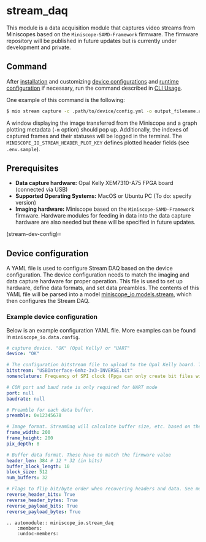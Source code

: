 # stream_daq
This module is a data acquisition module that captures video streams from Miniscopes based on the `Miniscope-SAMD-Framework` firmware. The firmware repository will be published in future updates but is currently under development and private.

## Command
After [installation](../guide/installation.md) and customizing [device configurations](stream-dev-config) and [runtime configuration](models/config.md) if necessary, run the command described in [CLI Usage](../cli/main.rst).

One example of this command is the following:
```bash
$ mio stream capture -c .path/to/device/config.yml -o output_filename.avi -m
```
A window displaying the image transferred from the Miniscope and a graph plotting metadata (`-m` option) should pop up. Additionally, the indexes of captured frames and their statuses will be logged in the terminal. The `MINISCOPE_IO_STREAM_HEADER_PLOT_KEY` defines plotted header fields (see `.env.sample`).

## Prerequisites
- **Data capture hardware:** Opal Kelly XEM7310-A75 FPGA board (connected via USB)
- **Supported Operating Systems:** MacOS or Ubuntu PC (To do: specify version)
- **Imaging hardware:** Miniscope based on the `Miniscope-SAMD-Framework` firmware. Hardware modules for feeding in data into the data capture hardware are also needed but these will be specified in future updates.

(stream-dev-config)=
## Device configuration
A YAML file is used to configure Stream DAQ based on the device configuration. The device configuration needs to match the imaging and data capture hardware for proper operation. This file is used to set up hardware, define data formats, and set data preambles. The contents of this YAML file will be parsed into a model [miniscope_io.models.stream](../api/models/stream.md), which then configures the Stream DAQ.

### Example device configuration
Below is an example configuration YAML file. More examples can be found in `miniscope_io.data.config`.

```yaml
# capture device. "OK" (Opal Kelly) or "UART"
device: "OK"

# The configuration bitstream file to upload to the Opal Kelly board. This uploads a Manchester decoder HDL and different bitstream files are required to configure different data rates and bit polarity. This is a binary file synthesized using Vivado, and details for generating this file will be provided in later updates.
bitstream: "USBInterface-6mhz-3v3-INVERSE.bit"
nomenclature: Frequency of SPI clock (Fpga can only create bit files with speed: 100 / i MHz where i is an integer), J2_2 indicates signal goes into second pin of J2 pin headers in breakout board, 3v3 V inoput from digitization board, following the IEEE convention of Manchester encoding

# COM port and baud rate is only required for UART mode
port: null
baudrate: null

# Preamble for each data buffer.
preamble: 0x12345678

# Image format. StreamDaq will calculate buffer size, etc. based on these parameters
frame_width: 200
frame_height: 200
pix_depth: 8

# Buffer data format. These have to match the firmware value
header_len: 384 # 12 * 32 (in bits)
buffer_block_length: 10
block_size: 512
num_buffers: 32

# Flags to flip bit/byte order when recovering headers and data. See model document for details.
reverse_header_bits: True
reverse_header_bytes: True
reverse_payload_bits: True
reverse_payload_bytes: True

```

```{eval-rst}
.. automodule:: miniscope_io.stream_daq
    :members:
    :undoc-members:
```